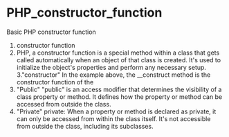 # PHP_constructor_function
Basic PHP constructor function

1. constructor function
2. PHP, a constructor function is a special method within a class that gets called automatically when an object of that class is created. It's used to initialize the object's properties and perform any necessary setup.
3."constructor" In the example above, the __construct method is the constructor function of the 
4. "Public" "public" is an access modifier that determines the visibility of a class property or method. It defines how the property or method can be accessed from outside the class.
5. "Private" private: When a property or method is declared as private, it can only be accessed from within the class itself. It's not accessible from outside the class, including its subclasses.